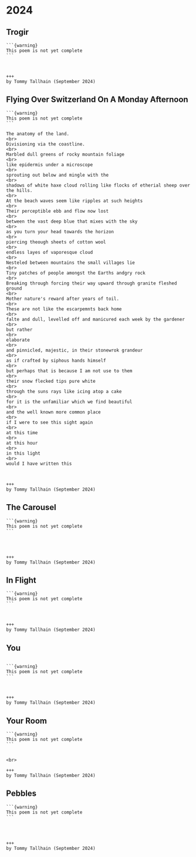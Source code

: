 # 2024



## Trogir
````{card}
```{warning}
This poem is not yet complete
```



+++
by Tommy Tallhain (September 2024)
````


## Flying Over Switzerland On A Monday Afternoon
````{card}
```{warning}
This poem is not yet complete
```

The anatomy of the land.
<br>
Divisioning via the coastline.
<br>
Marbled dull greens of rocky mountain foliage
<br>
like epidermis under a microscope
<br>
sprouting out below and mingle with the
<br>
shadows of white haxe cloud rolling like flocks of etherial sheep over the hills.
<br>
At the beach waves seem like ripples at such heights
<br>
Their perceptible ebb and flow now lost
<br>
between the vast deep blue that mixes with the sky
<br>
as you turn your head towards the horizon
<br>
piercing theough sheets of cotton wool
<br>
endless layes of vaporesque cloud
<br>
Nesteled between mountains the small villages lie
<br>
Tiny patches of people amongst the Earths andgry rock
<br>
Breaking through forcing their way upward through granite fleshed ground
<br>
Mother nature's reward after years of toil.
<br>
These are not like the escarpemnts back home
<br>
falte and dull, levelled off and manicured each week by the gardener 
<br>
but rather 
<br>
elaborate
<br>
and pinnicled, majestic, in their stonewrok grandeur
<br>
as if crafted by siphous hands himself
<br>
but perhaps that is because I am not use to them
<br>
their snow flecked tips pure white 
<br>
through the suns rays like icing atop a cake
<br>
for it is the unfamiliar which we find beautiful 
<br>
and the well known more common place
<br>
if I were to see this sight again
<br>
at this time
<br>
at this hour
<br>
in this light
<br>
would I have written this



+++
by Tommy Tallhain (September 2024)
````


## The Carousel
````{card}
```{warning}
This poem is not yet complete
```




+++
by Tommy Tallhain (September 2024)
````



## In Flight
````{card}
```{warning}
This poem is not yet complete
```



+++
by Tommy Tallhain (September 2024)
````



## You
````{card} 

```{warning}
This poem is not yet complete
```



+++
by Tommy Tallhain (September 2024)
````


## Your Room
````{card}
```{warning}
This poem is not yet complete
```


<br>

+++
by Tommy Tallhain (September 2024)
````


## Pebbles
````{card}
```{warning}
This poem is not yet complete
```




+++
by Tommy Tallhain (September 2024)
````